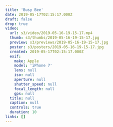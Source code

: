 ```yaml
---
title: 'Busy Bee'
date: 2019-05-17T02:15:17.000Z
draft: false
drop: true
video:
  url: s3/video/2019-05-16-19-15-17.mp4
  thumb: s3/thumbs/2019-05-16-19-15-17.jpg
  preview: s3/previews/2019-05-16-19-15-17.jpg
  poster: s3/posters/2019-05-16-19-15-17.jpg
  created: 2019-05-17T02:15:17.000Z
  exif:
    make: Apple
    model: 'iPhone 7'
    lens: null
    iso: null
    aperture: null
    shutter_speed: null
    focal_length: null
    gps: null
  title: null
  caption: null
  controls: true
  duration: 10
links: []
---
```

